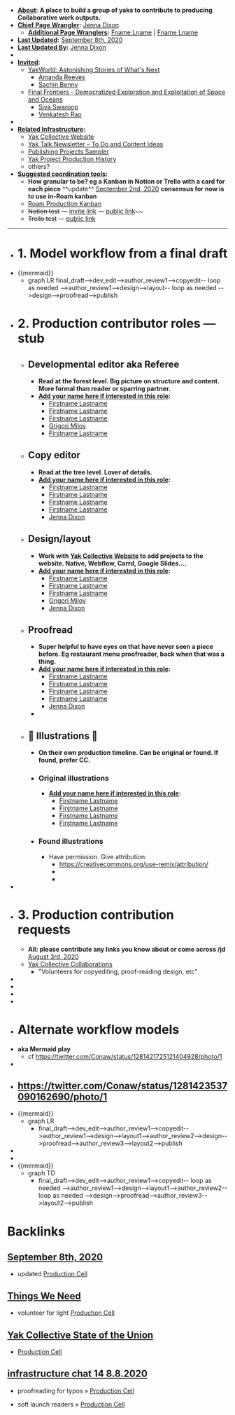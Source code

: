 - **[About](<About.md>):** __A place to build a group of yaks to contribute to producing Collaborative work outputs.__
- **[Chief Page Wrangler](<Chief Page Wrangler.md>):** [Jenna Dixon](<Jenna Dixon.md>)
    - **[Additional Page Wranglers](<Additional Page Wranglers.md>):** [Fname Lname](<Fname Lname.md>) | [Fname Lname](<Fname Lname.md>) 
- **[Last Updated](<Last Updated.md>):** [September 8th, 2020](<September 8th, 2020.md>)
- **[Last Updated By](<Last Updated By.md>):** [Jenna Dixon](<Jenna Dixon.md>)
-  
- **[Invited](<Invited.md>):**
    - [YakWorld: Astonishing Stories of What's Next](<YakWorld: Astonishing Stories of What's Next.md>)
        - [Amanda Reeves](<Amanda Reeves.md>)
        - [Sachin Benny](<Sachin Benny.md>)
    - [Final Frontiers - Democratized Exploration and Exploitation of Space and Oceans](<Final Frontiers - Democratized Exploration and Exploitation of Space and Oceans.md>) 
        - [Siva Swaroop](<Siva Swaroop.md>)
        - [Venkatesh Rao](<Venkatesh Rao.md>)
- 
- **[Related Infrastructure](<Related Infrastructure.md>):**
    - [Yak Collective Website](<Yak Collective Website.md>)
    - [Yak Talk Newsletter – To Do and Content Ideas](<Yak Talk Newsletter – To Do and Content Ideas.md>)
    - [Publishing Projects Sampler](<Publishing Projects Sampler.md>)
    - [Yak Project Production History](<Yak Project Production History.md>)
    - others?
- **[Suggested coordination tools](<Suggested coordination tools.md>):**
    - __How granular to be? eg a Kanban in Notion or Trello with a card for each piece__ ^^update^^ [September 2nd, 2020](<September 2nd, 2020.md>) __consensus for now is to use in-Roam kanban__
    - [Roam Production Kanban](<Roam Production Kanban.md>)
    - ~~Notion test~~ — [invite link](https://www.notion.so/invite/c58785e67336468df996a71942d153005c95d02b) — [public link](https://www.notion.so/41ff3b37d55c4cfbaddaed83ad16b9d6?v=046dfa62ab774f688c03b1a246516036)~~
    - ~~Trello test~~ — [public link](https://trello.com/b/ewxc9qCV/project-production-kanban)
- ----------------------------------------------------------------------------
- # 1. Model workflow from a final draft
- {{mermaid}}
    - graph LR
    final_draft-->dev_edit-->author_review1-->copyedit-- loop as needed -->author_review1-->design-->layout-- loop as needed -->design-->proofread-->publish
- # 2. Production contributor roles — stub
    - ## Developmental editor aka Referee
        - __Read at the forest level. Big picture on structure and content. 
More formal than reader or sparring partner.__
        - **[Add your name here if interested in this role](<Add your name here if interested in this role.md>):**
            - [Firstname Lastname](<Firstname Lastname.md>)
            - [Firstname Lastname](<Firstname Lastname.md>)
            - [Firstname Lastname](<Firstname Lastname.md>)
            - [Grigori Milov](<Grigori Milov.md>)
            - [Firstname Lastname](<Firstname Lastname.md>)
    - ## Copy editor
        - __Read at the tree level. Lover of details.__
        - **[Add your name here if interested in this role](<Add your name here if interested in this role.md>):**
            - [Firstname Lastname](<Firstname Lastname.md>)
            - [Firstname Lastname](<Firstname Lastname.md>)
            - [Firstname Lastname](<Firstname Lastname.md>)
            - [Firstname Lastname](<Firstname Lastname.md>)
            - [Jenna Dixon](<Jenna Dixon.md>)
    - ## Design/layout
        - __Work with [Yak Collective Website](<Yak Collective Website.md>) to add projects to the website. 
Native, Webflow, Carrd, Google Slides....__
        - **[Add your name here if interested in this role](<Add your name here if interested in this role.md>):**
            - [Firstname Lastname](<Firstname Lastname.md>)
            - [Firstname Lastname](<Firstname Lastname.md>)
            - [Firstname Lastname](<Firstname Lastname.md>)
            - [Grigori Milov](<Grigori Milov.md>)
            - [Jenna Dixon](<Jenna Dixon.md>)
    - ## Proofread
        - __Super helpful to have eyes on that have never seen a piece before. 
Eg restaurant menu proofreader, back when that was a thing.__
        - **[Add your name here if interested in this role](<Add your name here if interested in this role.md>):**
            - [Firstname Lastname](<Firstname Lastname.md>)
            - [Firstname Lastname](<Firstname Lastname.md>)
            - [Firstname Lastname](<Firstname Lastname.md>)
            - [Firstname Lastname](<Firstname Lastname.md>)
            - [Jenna Dixon](<Jenna Dixon.md>)
        - 
    - ## 🎨 Illustrations 🎨
        - __On their own production timeline. Can be original or found. If found, prefer CC.__
        - ### Original illustrations
            - **[Add your name here if interested in this role](<Add your name here if interested in this role.md>):**
                - [Firstname Lastname](<Firstname Lastname.md>)
                - [Firstname Lastname](<Firstname Lastname.md>)
                - [Firstname Lastname](<Firstname Lastname.md>)
                - [Firstname Lastname](<Firstname Lastname.md>)
        - ###  Found illustrations
            - Have permission. Give attribution:
                - https://creativecommons.org/use-remix/attribution/
                - 
                - 
- 
- # 3. Production contribution requests
    - __All: please contribute any links you know about or come across /jd__ [August 3rd, 2020](<August 3rd, 2020.md>)  
    - [Yak Collective Collaborations](<Yak Collective Collaborations.md>)
        - "Volunteers for copyediting, proof-reading design, etc"
- 
- 
- 
- 
- # Alternate workflow models
- __aka Mermaid play__
    - cf https://twitter.com/Conaw/status/1281421725121404928/photo/1
- 
- https://twitter.com/Conaw/status/1281423537090162690/photo/1
    - 
- {{mermaid}}
    - graph LR
        - final_draft-->dev_edit-->author_review1-->copyedit-->author_review1-->design-->layout1-->author_review2-->design-->proofread-->author_review3-->layout2-->publish
- 
- 
- {{mermaid}}
    - graph TD
        - final_draft-->dev_edit-->author_review1-->copyedit-- loop as needed -->author_review1-->design-->layout1-->author_review2-- loop as needed -->design-->proofread-->author_review3-->layout2-->publish

# Backlinks
## [September 8th, 2020](<September 8th, 2020.md>)
- updated [Production Cell](<Production Cell.md>)

## [Things We Need](<Things We Need.md>)
- volunteer for light [Production Cell](<Production Cell.md>)

## [Yak Collective State of the Union](<Yak Collective State of the Union.md>)
- [Production Cell](<Production Cell.md>)

## [infrastructure chat 14 8.8.2020](<infrastructure chat 14 8.8.2020.md>)
- proofreading for typos » [Production Cell](<Production Cell.md>)

- soft launch readers » [Production Cell](<Production Cell.md>)

